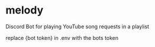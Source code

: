 # melody
Discord Bot for playing YouTube song requests in a playlist

replace {bot token} in .env with the bots token
